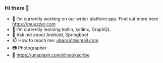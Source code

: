 ### Hi there 👋

<!--
**ubarua123/ubarua123** is a ✨ _special_ ✨ repository because its `README.md` (this file) appears on your GitHub profile. -->

- 🔭 I’m currently working on our writer platform app. Find out more here https://muuzzer.com
- 🌱 I’m currently learning kotlin, kotlinx, GraphQL
- 💬 Ask me about Android, Springboot
- 📫 How to reach me: ubarua1@gmail.com
- :camera: Photographer
- :link: https://unsplash.com/@nookscribe
